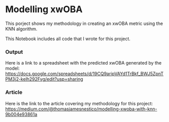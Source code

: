 # Modelling xwOBA
This porject shows my methodology in creating an xwOBA metric using the KNN algorithm.

This Notebook includes all code that I wrote for this project.

### Output
Here is a link to a spreadsheet with the predicted xwOBA generated by the model: https://docs.google.com/spreadsheets/d/19CQ9aripVAYd1TrBkf_BWJ5ZpnTPM3j2-kelh292Fvg/edit?usp=sharing

### Article
Here is the link to the article covering my methodology for this project: https://medium.com/@thomasjamesnestico/modelling-xwoba-with-knn-9b004e93861a
